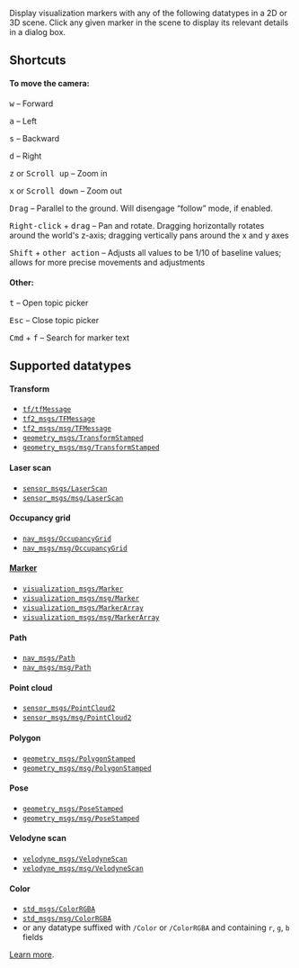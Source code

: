 Display visualization markers with any of the following datatypes in a 2D or 3D scene. Click any given marker in the scene to display its relevant details in a dialog box.

## Shortcuts

#### To move the camera:

<kbd>w</kbd> – Forward

<kbd>a</kbd> – Left

<kbd>s</kbd> – Backward

<kbd>d</kbd> – Right

<kbd>z</kbd> or <kbd>Scroll up</kbd> – Zoom in

<kbd>x</kbd> or <kbd>Scroll down</kbd> – Zoom out

<kbd>Drag</kbd> – Parallel to the ground. Will disengage “follow” mode, if enabled.

<kbd>Right-click</kbd> + <kbd>drag</kbd> – Pan and rotate. Dragging horizontally rotates around the world's z-axis; dragging vertically pans around the x and y axes

<kbd>Shift</kbd> + <kbd>other action</kbd> – Adjusts all values to be 1/10 of baseline values; allows for more precise movements and adjustments

#### Other:

<kbd>t</kbd> – Open topic picker

<kbd>Esc</kbd> – Close topic picker

<kbd>Cmd</kbd> + <kbd>f</kbd> – Search for marker text

## Supported datatypes

#### Transform

- [`tf/tfMessage`](http://docs.ros.org/en/noetic/api/tf/html/msg/tfMessage.html)
- [`tf2_msgs/TFMessage`](http://docs.ros.org/en/noetic/api/tf2_msgs/html/msg/TFMessage.html)
- [`tf2_msgs/msg/TFMessage`](https://github.com/ros2/geometry2/blob/ros2/tf2_msgs/msg/TFMessage.msg)
- [`geometry_msgs/TransformStamped`](http://docs.ros.org/en/noetic/api/geometry_msgs/html/msg/TransformStamped.html)
- [`geometry_msgs/msg/TransformStamped`](https://github.com/ros2/common_interfaces/blob/master/geometry_msgs/msg/TransformStamped.msg)

#### Laser scan

- [`sensor_msgs/LaserScan`](http://docs.ros.org/en/noetic/api/sensor_msgs/html/msg/LaserScan.html)
- [`sensor_msgs/msg/LaserScan`](https://github.com/ros2/common_interfaces/blob/master/sensor_msgs/msg/LaserScan.msg)

#### Occupancy grid

- [`nav_msgs/OccupancyGrid`](http://docs.ros.org/en/noetic/api/nav_msgs/html/msg/OccupancyGrid.html)
- [`nav_msgs/msg/OccupancyGrid`](https://github.com/ros2/common_interfaces/blob/master/nav_msgs/msg/OccupancyGrid.msg)

#### [Marker](http://wiki.ros.org/rviz/DisplayTypes/Marker)

- [`visualization_msgs/Marker`](http://docs.ros.org/en/noetic/api/visualization_msgs/html/msg/Marker.html)
- [`visualization_msgs/msg/Marker`](https://github.com/ros2/common_interfaces/blob/master/visualization_msgs/msg/Marker.msg)
- [`visualization_msgs/MarkerArray`](http://docs.ros.org/en/noetic/api/visualization_msgs/html/msg/MarkerArray.html)
- [`visualization_msgs/msg/MarkerArray`](https://github.com/ros2/common_interfaces/blob/master/visualization_msgs/msg/MarkerArray.msg)

#### Path

- [`nav_msgs/Path`](http://docs.ros.org/en/noetic/api/nav_msgs/html/msg/Path.html)
- [`nav_msgs/msg/Path`](https://github.com/ros2/common_interfaces/blob/master/nav_msgs/msg/Path.msg)

#### Point cloud

- [`sensor_msgs/PointCloud2`](http://docs.ros.org/en/noetic/api/sensor_msgs/html/msg/PointCloud2.html)
- [`sensor_msgs/msg/PointCloud2`](https://github.com/ros2/common_interfaces/blob/master/sensor_msgs/msg/PointCloud2.msg)

#### Polygon

- [`geometry_msgs/PolygonStamped`](http://docs.ros.org/en/noetic/api/geometry_msgs/html/msg/PolygonStamped.html)
- [`geometry_msgs/msg/PolygonStamped`](https://github.com/ros2/common_interfaces/blob/master/geometry_msgs/msg/PolygonStamped.msg)

#### Pose

- [`geometry_msgs/PoseStamped`](http://docs.ros.org/en/noetic/api/geometry_msgs/html/msg/PoseStamped.html)
- [`geometry_msgs/msg/PoseStamped`](https://github.com/ros2/common_interfaces/blob/master/geometry_msgs/msg/PoseStamped.msg)

#### Velodyne scan

- [`velodyne_msgs/VelodyneScan`](http://docs.ros.org/en/noetic/api/velodyne_msgs/html/msg/VelodyneScan.html)
- [`velodyne_msgs/msg/VelodyneScan`](https://github.com/ros-drivers/velodyne/blob/ros2/velodyne_msgs/msg/VelodyneScan.msg)

#### Color

- [`std_msgs/ColorRGBA`](http://docs.ros.org/en/noetic/api/std_msgs/html/msg/ColorRGBA.html)
- [`std_msgs/msg/ColorRGBA`](https://github.com/ros2/common_interfaces/blob/master/std_msgs/msg/ColorRGBA.msg)
- or any datatype suffixed with `/Color` or `/ColorRGBA` and containing `r`, `g`, `b` fields

[Learn more](https://foxglove.dev/docs/panels/3d).
